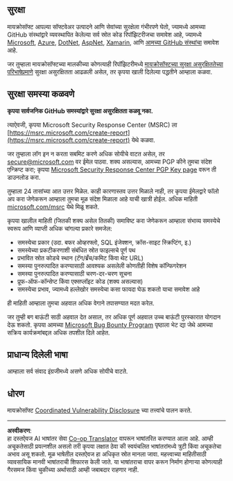 <!--
CO_OP_TRANSLATOR_METADATA:
{
  "original_hash": "5e1b8da31aae9cca3d53ad243fa3365a",
  "translation_date": "2025-08-29T16:32:46+00:00",
  "source_file": "SECURITY.md",
  "language_code": "mr"
}
-->
## सुरक्षा

मायक्रोसॉफ्ट आपल्या सॉफ्टवेअर उत्पादने आणि सेवांच्या सुरक्षेला गंभीरपणे घेतो, ज्यामध्ये आमच्या GitHub संस्थांद्वारे व्यवस्थापित केलेल्या सर्व स्रोत कोड रिपॉझिटरीजचा समावेश आहे, ज्यामध्ये [Microsoft](https://github.com/Microsoft), [Azure](https://github.com/Azure), [DotNet](https://github.com/dotnet), [AspNet](https://github.com/aspnet), [Xamarin](https://github.com/xamarin), आणि [आमच्या GitHub संस्थांचा](https://opensource.microsoft.com/) समावेश आहे.

जर तुम्हाला मायक्रोसॉफ्टच्या मालकीच्या कोणत्याही रिपॉझिटरीमध्ये [मायक्रोसॉफ्टच्या सुरक्षा असुरक्षिततेच्या परिभाषेप्रमाणे](https://docs.microsoft.com/previous-versions/tn-archive/cc751383(v=technet.10)?WT.mc_id=academic-77952-leestott) सुरक्षा असुरक्षितता आढळली असेल, तर कृपया खाली दिलेल्या पद्धतीने आम्हाला कळवा.

## सुरक्षा समस्या कळवणे

**कृपया सार्वजनिक GitHub समस्यांद्वारे सुरक्षा असुरक्षितता कळवू नका.**

त्याऐवजी, कृपया Microsoft Security Response Center (MSRC) ला [https://msrc.microsoft.com/create-report](https://msrc.microsoft.com/create-report) येथे कळवा.

जर तुम्हाला लॉग इन न करता सबमिट करणे अधिक सोयीचे वाटत असेल, तर [secure@microsoft.com](mailto:secure@microsoft.com) वर ईमेल पाठवा. शक्य असल्यास, आमच्या PGP कीने तुमचा संदेश एन्क्रिप्ट करा; कृपया [Microsoft Security Response Center PGP Key page](https://www.microsoft.com/en-us/msrc/pgp-key-msrc) वरून ती डाउनलोड करा.

तुम्हाला 24 तासांच्या आत उत्तर मिळेल. काही कारणास्तव उत्तर मिळाले नाही, तर कृपया ईमेलद्वारे फॉलो अप करा जेणेकरून आम्हाला तुमचा मूळ संदेश मिळाला आहे याची खात्री होईल. अधिक माहिती [microsoft.com/msrc](https://www.microsoft.com/msrc) येथे मिळू शकते.

कृपया खालील माहिती (जितकी शक्य असेल तितकी) समाविष्ट करा जेणेकरून आम्हाला संभाव्य समस्येचे स्वरूप आणि व्याप्ती अधिक चांगल्या प्रकारे समजेल:

  * समस्येचा प्रकार (उदा. बफर ओव्हरफ्लो, SQL इंजेक्शन, क्रॉस-साइट स्क्रिप्टिंग, इ.)
  * समस्येच्या प्रकटीकरणाशी संबंधित स्रोत फाइल्सचे पूर्ण पथ
  * प्रभावित स्रोत कोडचे स्थान (टॅग/ब्रँच/कमिट किंवा थेट URL)
  * समस्या पुनरुत्पादित करण्यासाठी आवश्यक असलेली कोणतीही विशेष कॉन्फिगरेशन
  * समस्या पुनरुत्पादित करण्यासाठी चरण-दर-चरण सूचना
  * प्रूफ-ऑफ-कॉन्सेप्ट किंवा एक्सप्लॉइट कोड (शक्य असल्यास)
  * समस्येचा प्रभाव, ज्यामध्ये हल्लेखोर समस्येचा कसा फायदा घेऊ शकतो याचा समावेश आहे

ही माहिती आम्हाला तुमचा अहवाल अधिक वेगाने तपासण्यात मदत करेल.

जर तुम्ही बग बाऊंटी साठी अहवाल देत असाल, तर अधिक पूर्ण अहवाल उच्च बाऊंटी पुरस्कारात योगदान देऊ शकतो. कृपया आमच्या [Microsoft Bug Bounty Program](https://microsoft.com/msrc/bounty) पृष्ठाला भेट द्या जेथे आमच्या सक्रिय कार्यक्रमांबद्दल अधिक तपशील दिले आहेत.

## प्राधान्य दिलेली भाषा

आम्हाला सर्व संवाद इंग्रजीमध्ये असणे अधिक सोयीचे वाटते.

## धोरण

मायक्रोसॉफ्ट [Coordinated Vulnerability Disclosure](https://www.microsoft.com/en-us/msrc/cvd) च्या तत्त्वांचे पालन करते.

---

**अस्वीकरण**:  
हा दस्तऐवज AI भाषांतर सेवा [Co-op Translator](https://github.com/Azure/co-op-translator) वापरून भाषांतरित करण्यात आला आहे. आम्ही अचूकतेसाठी प्रयत्नशील असलो तरी कृपया लक्षात ठेवा की स्वयंचलित भाषांतरांमध्ये त्रुटी किंवा अचूकतेचा अभाव असू शकतो. मूळ भाषेतील दस्तऐवज हा अधिकृत स्रोत मानला जावा. महत्त्वाच्या माहितीसाठी व्यावसायिक मानवी भाषांतराची शिफारस केली जाते. या भाषांतराचा वापर करून निर्माण होणाऱ्या कोणत्याही गैरसमज किंवा चुकीच्या अर्थासाठी आम्ही जबाबदार राहणार नाही.